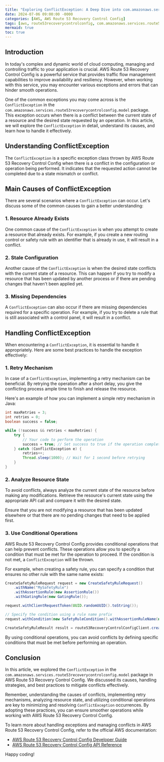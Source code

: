 ```yaml
---
title: "Exploring ConflictException: A Deep Dive into com.amazonaws.services.route53recoverycontrolconfig.model in AWS Route 53 Recovery Control Config"
date: 2024-07-06 09:00:00 -0000
categories: [AWS, AWS Route 53 Recovery Control Config]
tags: [aws, route53recoverycontrolconfig, com.amazonaws.services.route53recoverycontrolconfig.model]
mermaid: true
toc: true
---
```



## Introduction

In today's complex and dynamic world of cloud computing, managing and controlling traffic to your application is crucial. AWS Route 53 Recovery Control Config is a powerful service that provides traffic flow management capabilities to improve availability and resiliency. However, when working with this service, you may encounter various exceptions and errors that can hinder smooth operations.

One of the common exceptions you may come across is the `ConflictException` in the `com.amazonaws.services.route53recoverycontrolconfig.model` package. This exception occurs when there is a conflict between the current state of a resource and the desired state requested by an operation. In this article, we will explore the `ConflictException` in detail, understand its causes, and learn how to handle it effectively.

## Understanding ConflictException

The `ConflictException` is a specific exception class thrown by AWS Route 53 Recovery Control Config when there is a conflict in the configuration or operation being performed. It indicates that the requested action cannot be completed due to a state mismatch or conflict.

## Main Causes of ConflictException

There are several scenarios where a `ConflictException` can occur. Let's discuss some of the common causes to gain a better understanding:

### 1. Resource Already Exists

One common cause of the `ConflictException` is when you attempt to create a resource that already exists. For example, if you create a new routing control or safety rule with an identifier that is already in use, it will result in a conflict.

### 2. Stale Configuration

Another cause of the `ConflictException` is when the desired state conflicts with the current state of a resource. This can happen if you try to modify a resource that has been updated by another process or if there are pending changes that haven't been applied yet.

### 3. Missing Dependencies

A `ConflictException` can also occur if there are missing dependencies required for a specific operation. For example, if you try to delete a rule that is still associated with a control panel, it will result in a conflict.

## Handling ConflictException

When encountering a `ConflictException`, it is essential to handle it appropriately. Here are some best practices to handle the exception effectively:

### 1. Retry Mechanism

In case of a `ConflictException`, implementing a retry mechanism can be beneficial. By retrying the operation after a short delay, you give the conflicting process ample time to finish and release the resource.

Here's an example of how you can implement a simple retry mechanism in Java:

```java
int maxRetries = 3;
int retries = 0;
boolean success = false;

while (!success && retries < maxRetries) {
    try {
        // Your code to perform the operation
        success = true; // Set success to true if the operation completes without an exception
    } catch (ConflictException e) {
        retries++;
        Thread.sleep(1000); // Wait for 1 second before retrying
    }
}
```

### 2. Analyze Resource State

To avoid conflicts, always analyze the current state of the resource before making any modifications. Retrieve the resource's current state using the appropriate API call and compare it with the desired state.

Ensure that you are not modifying a resource that has been updated elsewhere or that there are no pending changes that need to be applied first.

### 3. Use Conditional Operations

AWS Route 53 Recovery Control Config provides conditional operations that can help prevent conflicts. These operations allow you to specify a condition that must be met for the operation to proceed. If the condition is not met, a `ConflictException` will be thrown.

For example, when creating a safety rule, you can specify a condition that ensures no other rule with the same name exists:

```java
CreateSafetyRuleRequest request = new CreateSafetyRuleRequest()
    .withName("MySafetyRule")
    .withAssertionRule(new AssertionRule())
    .withGatingRule(new GatingRule());

request.withClientRequestToken(UUID.randomUUID().toString());

// Specify the condition using a rule name prefix
request.withCondition(new SafetyRuleCondition().withAssertionRuleName(new NamePrefixCondition().withPrefix("MySafetyRule")));

CreateSafetyRuleResult result = route53RecoveryControlConfigClient.createSafetyRule(request);
```

By using conditional operations, you can avoid conflicts by defining specific conditions that must be met before performing an operation.

## Conclusion

In this article, we explored the `ConflictException` in the `com.amazonaws.services.route53recoverycontrolconfig.model` package in AWS Route 53 Recovery Control Config. We discussed its causes, handling strategies, and best practices to mitigate conflicts effectively.

Remember, understanding the causes of conflicts, implementing retry mechanisms, analyzing resource state, and utilizing conditional operations are key to minimizing and resolving `ConflictException` occurrences. By adopting these practices, you can ensure smoother operations while working with AWS Route 53 Recovery Control Config.

To learn more about handling exceptions and managing conflicts in AWS Route 53 Recovery Control Config, refer to the official AWS documentation:

- [AWS Route 53 Recovery Control Config Developer Guide](https://docs.aws.amazon.com/rc-c/latest/dg/Welcome.html)
- [AWS Route 53 Recovery Control Config API Reference](https://docs.aws.amazon.com/sdk-for-java/latest/developer-guide/welcome.html)

Happy coding!
